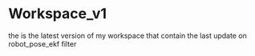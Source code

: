 # Workspace_v1
the is the latest version of my workspace that contain the last update on robot_pose_ekf filter
